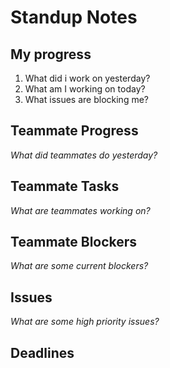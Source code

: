 # Standup Notes

## My progress

1. What did i work on yesterday?
2. What am I working on today?
3. What issues are blocking me?

## Teammate Progress

_What did teammates do yesterday?_

## Teammate Tasks

_What are teammates working on?_

## Teammate Blockers

_What are some current blockers?_

## Issues

_What are some high priority issues?_

## Deadlines
